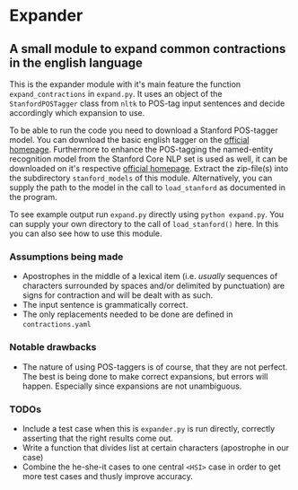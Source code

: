 # Expander
## A small module to expand common contractions in the english language

This is the expander module with it's main feature the function
`expand_contractions` in `expand.py`. It uses an object of the
`StanfordPOSTagger` class from `nltk` to POS-tag input sentences and
decide accordingly which expansion to use.

To be able to run the code you need to download a Stanford POS-tagger
model. You can download the basic english tagger on the [official
homepage](https://nlp.stanford.edu/software/tagger.shtml "Stanford POS
                Tag official website"). 
Furthermore to enhance the POS-tagging the named-entity recognition
model from the Stanford Core NLP set is used as well, it can be
downloaded on it's respective [official 
homepage](https://nlp.stanford.edu/software/CRF-NER.shtml "Stanford NER
                official website").
Extract the zip-file(s) into the subdirectory `stanford_models` of this module.
Alternatively, you can supply the path to the model in the call to
`load_stanford` as documented in the program.

To see example output run `expand.py` directly using `python expand.py`.
You can supply your own directory to the call of `load_stanford()`
here. In this you can also see how to use this module.

### Assumptions being made

- Apostrophes in the middle of a lexical item (i.e. *usually*
  sequences of characters surrounded by spaces and/or delimited 
  by punctuation) are signs for contraction and will be dealt
  with as such. 
- The input sentence is grammatically correct.
- The only replacements needed to be done are defined in
  `contractions.yaml`
  
### Notable drawbacks

- The nature of using POS-taggers is of course, that they are
  not perfect. The best is being done to make correct
  expansions, but errors will happen. Especially since
  expansions are not unambiguous.

### TODOs

- Include a test case when this is `expander.py` is run directly, 
  correctly asserting that the right results come out.
- Write a function that divides list at certain characters (apostrophe
                in our case)
- Combine the he-she-it cases to one central `<HSI>` case in order to
  get more test cases and thusly improve accuracy.
